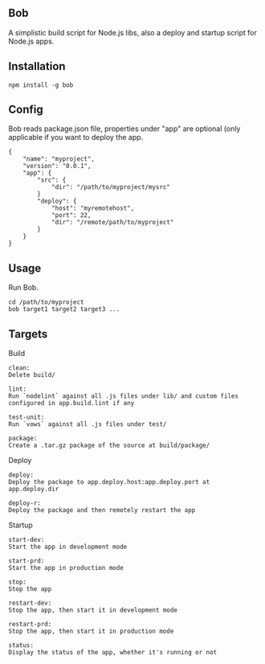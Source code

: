 Bob
---

A simplistic build script for Node.js libs, also a deploy and startup script for Node.js apps.

Installation
------------

    npm install -g bob

Config
------

Bob reads package.json file, properties under "app" are optional (only applicable if you want to deploy the app.

    {
        "name": "myproject",
        "version": "0.0.1",
        "app": {
            "src": {
                "dir": "/path/to/myproject/mysrc"
            }
            "deploy": {
                "host": "myremotehost",
                "port": 22,
                "dir": "/remote/path/to/myproject"
            }
        }
    }

Usage
-----
    
Run Bob.

    cd /path/to/myproject
    bob target1 target2 target3 ...
    
Targets
-------

Build

    clean:
    Delete build/
    
    lint:
    Run `nodelint` against all .js files under lib/ and custom files configured in app.build.lint if any
    
    test-unit:
    Run `vows` against all .js files under test/ 
    
    package:
    Create a .tar.gz package of the source at build/package/

Deploy

    deploy:
    Deploy the package to app.deploy.host:app.deploy.port at app.deploy.dir
    
    deploy-r:
    Deploy the package and then remotely restart the app

Startup

    start-dev:
    Start the app in development mode
    
    start-prd:
    Start the app in production mode
    
    stop:
    Stop the app
    
    restart-dev:
    Stop the app, then start it in development mode
    
    restart-prd:
    Stop the app, then start it in production mode
    
    status:
    Display the status of the app, whether it's running or not

